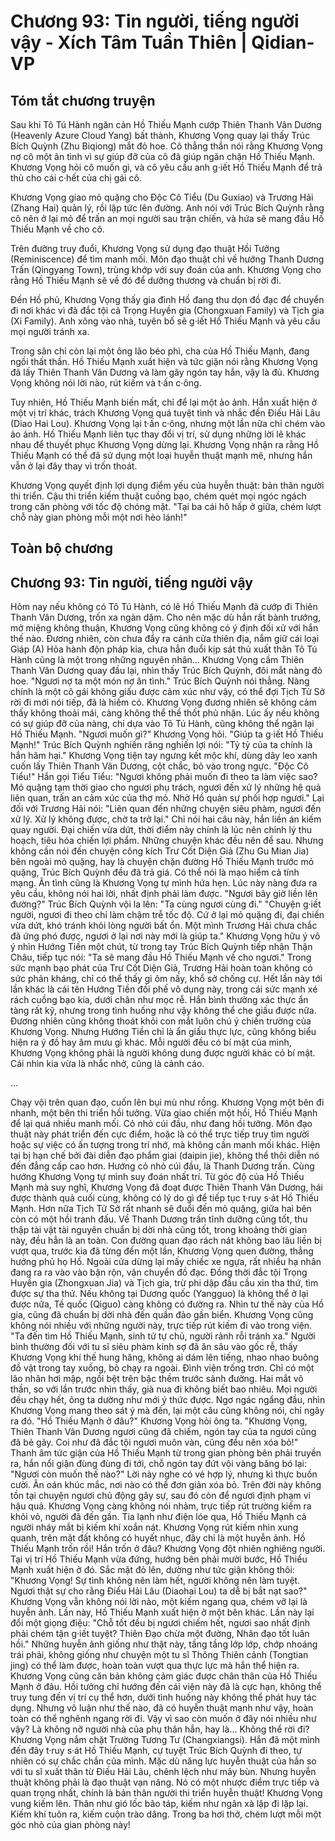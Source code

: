 # Chương 93: Tin người, tiếng người vậy - Xích Tâm Tuần Thiên | Qidian-VP

## Tóm tắt chương truyện

Sau khi Tô Tú Hành ngăn cản Hồ Thiếu Mạnh cướp Thiên Thanh Vân Dương (Heavenly Azure Cloud Yang) bất thành, Khương Vọng quay lại thấy Trúc Bích Quỳnh (Zhu Biqiong) mắt đỏ hoe. Cô thẳng thắn nói rằng Khương Vọng nợ cô một ân tình vì sự giúp đỡ của cô đã giúp ngăn chặn Hồ Thiếu Mạnh. Khương Vọng hỏi cô muốn gì, và cô yêu cầu anh g·iết Hồ Thiếu Mạnh để trả thù cho cái c·hết của chị gái cô.

Khương Vọng giao mỏ quặng cho Độc Cô Tiểu (Du Guxiao) và Trương Hải (Zhang Hai) quản lý, rồi lập tức lên đường. Anh nói với Trúc Bích Quỳnh rằng cô nên ở lại mỏ để trấn an mọi người sau trận chiến, và hứa sẽ mang đầu Hồ Thiếu Mạnh về cho cô.

Trên đường truy đuổi, Khương Vọng sử dụng đạo thuật Hồi Tưởng (Reminiscence) để tìm manh mối. Môn đạo thuật chỉ về hướng Thanh Dương Trấn (Qingyang Town), trùng khớp với suy đoán của anh. Khương Vọng cho rằng Hồ Thiếu Mạnh sẽ về đó để dưỡng thương và chuẩn bị rời đi.

Đến Hồ phủ, Khương Vọng thấy gia đình Hồ đang thu dọn đồ đạc để chuyển đi nơi khác vì đã đắc tội cả Trọng Huyền gia (Chongxuan Family) và Tịch gia (Xi Family). Anh xông vào nhà, tuyên bố sẽ g·iết Hồ Thiếu Mạnh và yêu cầu mọi người tránh xa.

Trong sân chỉ còn lại một ông lão béo phì, cha của Hồ Thiếu Mạnh, đang ngồi thất thần. Hồ Thiếu Mạnh xuất hiện và tức giận nói rằng Khương Vọng đã lấy Thiên Thanh Vân Dương và làm gãy ngón tay hắn, vậy là đủ. Khương Vọng không nói lời nào, rút kiếm và t·ấn c·ông.

Tuy nhiên, Hồ Thiếu Mạnh biến mất, chỉ để lại một ảo ảnh. Hắn xuất hiện ở một vị trí khác, trách Khương Vọng quá tuyệt tình và nhắc đến Điếu Hải Lâu (Diao Hai Lou). Khương Vọng lại t·ấn c·ông, nhưng một lần nữa chỉ chém vào ảo ảnh. Hồ Thiếu Mạnh liên tục thay đổi vị trí, sử dụng những lời lẽ khác nhau để thuyết phục Khương Vọng dừng lại. Khương Vọng nhận ra rằng Hồ Thiếu Mạnh có thể đã sử dụng một loại huyễn thuật mạnh mẽ, nhưng hắn vẫn ở lại đây thay vì trốn thoát.

Khương Vọng quyết định lợi dụng điểm yếu của huyễn thuật: bản thân người thi triển. Cậu thi triển kiếm thuật cuồng bạo, chém quét mọi ngóc ngách trong căn phòng với tốc độ chóng mặt. "Tại ba cái hô hấp ở giữa, chém lượt chỗ này gian phòng mỗi một nơi hẻo lánh!"

## Toàn bộ chương

## Chương 93: Tin người, tiếng người vậy

Hôm nay nếu không có Tô Tú Hành, có lẽ Hồ Thiếu Mạnh đã cướp đi Thiên Thanh Vân Dương, trốn xa ngàn dặm.
Cho nên mặc dù hắn rất bành trướng, mở miệng không thuận, Khương Vọng cũng không có ý định đối xử với hắn thế nào.
Đương nhiên, còn chưa đẩy ra cánh cửa thiên địa, nắm giữ cái loại Giáp (A) Hỏa hành độn pháp kia, chưa hẳn đuổi kịp sát thủ xuất thân Tô Tú Hành cũng là một trong những nguyên nhân...
Khương Vọng cầm Thiên Thanh Vân Dương quay đầu lại, nhìn thấy Trúc Bích Quỳnh, đôi mắt nàng đỏ hoe.
"Ngươi nợ ta một món nợ ân tình." Trúc Bích Quỳnh nói thẳng.
Nàng chính là một cô gái không giấu được cảm xúc như vậy, có thể đợi Tịch Tử Sở rời đi mới nói tiếp, đã là hiếm có. Khương Vọng đương nhiên sẽ không cảm thấy không thoải mái, càng không thể thề thốt phủ nhận.
Lúc ấy nếu không có sự giúp đỡ của nàng, chỉ dựa vào Tô Tú Hành, cũng không thể ngăn lại Hồ Thiếu Mạnh.
"Ngươi muốn gì?" Khương Vọng hỏi.
"Giúp ta g·iết Hồ Thiếu Mạnh!" Trúc Bích Quỳnh nghiến răng nghiến lợi nói: "Tỷ tỷ của ta chính là hắn hãm hại."
Khương Vọng tiện tay ngưng kết mộc khí, dùng dây leo xanh cuốn lấy Thiên Thanh Vân Dương, cột chắc, bỏ vào trong ngực.
"Độc Cô Tiểu!"
Hắn gọi Tiểu Tiểu: "Ngươi không phải muốn đi theo ta làm việc sao? Mỏ quặng tạm thời giao cho ngươi phụ trách, ngươi đến xử lý những hệ quả liên quan, trấn an cảm xúc của thợ mỏ. Nhờ Hồ quản sự phối hợp ngươi."
Lại đối với Trương Hải nói: "Liên quan đến những chuyện siêu phàm, ngươi đến xử lý. Xử lý không được, chờ ta trở lại."
Chỉ nói hai câu này, hắn liền án kiếm quay người.
Đại chiến vừa dứt, thời điểm này chính là lúc nên chỉnh lý thu hoạch, tiêu hóa chiến lợi phẩm. Những chuyện khác đều nên để sau.
Nhưng không cần nói đến chuyện công kích Trư Cốt Diện Giả (Zhu Gu Mian Jia) bên ngoài mỏ quặng, hay là chuyện chặn đường Hồ Thiếu Mạnh trước mỏ quặng, Trúc Bích Quỳnh đều đã trả giá. Có thể nói là mạo hiểm cả tính mạng.
Ân tình cũng là Khương Vọng tự mình hứa hẹn.
Lúc này nàng đưa ra yêu cầu, không nói hai lời, nhất định phải làm được.
"Ngươi bây giờ liền lên đường?" Trúc Bích Quỳnh vội la lên: "Ta cùng ngươi cùng đi."
"Chuyện g·iết người, ngươi đi theo chỉ làm chậm trễ tốc độ. Cứ ở lại mỏ quặng đi, đại chiến vừa dứt, khó tránh khỏi lòng người bất ổn. Một mình Trương Hải chưa chắc đã ứng phó được, ngươi ở lại nơi này mới là giúp ta."
Khương Vọng hữu ý vô ý nhìn Hướng Tiền một chút, từ trong tay Trúc Bích Quỳnh tiếp nhận Thận Châu, tiếp tục nói: "Ta sẽ mang đầu Hồ Thiếu Mạnh về cho ngươi."
Trong sức mạnh bạo phát của Trư Cốt Diện Giả, Trương Hải hoàn toàn không có sức phản kháng, chỉ có thể thấy gì ôm nấy, khổ sở chống cự. Hết lần này tới lần khác là cái tên Hướng Tiền đồi phế vô dụng này, trong cái sức mạnh xé rách cuồng bạo kia, dưới chân như mọc rễ.
Hắn bình thường xác thực ẩn tàng rất kỹ, nhưng trong tình huống như vậy không thể che giấu được nữa. Đương nhiên cũng không thoát khỏi con mắt luôn chú ý chiến trường của Khương Vọng.
Nhưng Hướng Tiền chỉ là ẩn giấu thực lực, cũng không biểu hiện ra ý đồ hay âm mưu gì khác. Mỗi người đều có bí mật của mình, Khương Vọng không phải là người không dung được người khác có bí mật.
Cái nhìn kia vừa là nhắc nhở, cũng là cảnh cáo.

...

Chạy vội trên quan đạo, cuốn lên bụi mù như rồng.
Khương Vọng một bên đi nhanh, một bên thi triển hồi tưởng.
Vừa giao chiến một hồi, Hồ Thiếu Mạnh để lại quá nhiều manh mối.
Cỏ nhỏ cúi đầu, như đang hồi tưởng. Môn đạo thuật này phát triển đến cực điểm, hoặc là có thể trực tiếp truy tìm người hoặc sự việc có ấn tượng trong trí nhớ, mà không cần manh mối khác.
Hiện tại bị hạn chế bởi đài diễn đạo phẩm giai (daipin jie), không thể thôi diễn nó đến đẳng cấp cao hơn.
Hướng cỏ nhỏ cúi đầu, là Thanh Dương trấn.
Cùng hướng Khương Vọng tự mình suy đoán nhất trí.
Từ góc độ của Hồ Thiếu Mạnh mà suy nghĩ, Khương Vọng đã đoạt được Thiên Thanh Vân Dương, hái được thành quả cuối cùng, không có lý do gì để tiếp tục t·ruy s·át Hồ Thiếu Mạnh.
Hơn nữa Tịch Tử Sở rất nhanh sẽ đuổi đến mỏ quặng, giữa hai bên còn có một hồi tranh đấu.
Về Thanh Dương trấn tĩnh dưỡng cũng tốt, thu thập tài vật tài nguyên chuẩn bị dời nhà cũng tốt, trong khoảng thời gian này, đều hẳn là an toàn.
Con đường quan đạo rách nát không bao lâu liền bị vượt qua, trước kia đã từng đến một lần, Khương Vọng quen đường, thẳng hướng phủ họ Hồ.
Ngoài cửa dừng lại mấy chiếc xe ngựa, rất nhiều hạ nhân đang ra ra vào vào bận rộn, vận chuyển đồ đạc.
Đồng thời đắc tội Trọng Huyền gia (Zhongxuan Jia) và Tịch gia, trừ phi dập đầu cầu xin tha thứ, tìm được sự tha thứ. Nếu không tại Dương quốc (Yangguo) là không thể ở lại được nữa, Tề quốc (Qiguo) càng không có đường ra. Nhìn tư thế này của Hồ gia, cũng đã chuẩn bị dời nhà đến quần đảo gần biển.
Khương Vọng cũng không nói nhiều với những người này, trực tiếp rút kiếm đi vào trong viện.
"Ta đến tìm Hồ Thiếu Mạnh, sinh tử tự chủ, người rảnh rỗi tránh xa."
Người bình thường đối với tu sĩ siêu phàm kính sợ đã ăn sâu vào gốc rễ, thấy Khương Vọng khí thế hung hăng, không ai dám lên tiếng, nhao nhao buông đồ vật trong tay xuống, bỏ chạy ra ngoài.
Đình viện trống trơn.
Chỉ có một lão nhân hơi mập, ngồi bệt trên bậc thềm trước sảnh đường. Hai mắt vô thần, so với lần trước nhìn thấy, già nua đi không biết bao nhiêu.
Mọi người đều chạy hết, ông ta dường như mới ý thức được.
Ngơ ngác ngẩng đầu, nhìn Khương Vọng mang theo sát ý mà đến, lại một câu cũng không nói, chỉ ngây ra đó.
"Hồ Thiếu Mạnh ở đâu?" Khương Vọng hỏi ông ta.
"Khương Vọng, Thiên Thanh Vân Dương ngươi cũng đã chiếm, ngón tay của ta ngươi cũng đã bẻ gãy. Coi như đã đắc tội ngươi muôn vàn, cũng đều nên xóa bỏ!" Thanh âm tức giận của Hồ Thiếu Mạnh từ trong gian phòng bên phải truyền ra, hắn nổi giận đùng đùng đi tới, chỗ ngón tay đứt vội vàng băng bó lại: "Ngươi còn muốn thế nào?"
Lời này nghe có vẻ hợp lý, nhưng kì thực buồn cười.
Ân oán khúc mắc, nơi nào có thể đơn giản xóa bỏ. Trên đời này không tồn tại chuyện ngươi chủ động gây sự, sau đó còn để ngươi định phạm vi hậu quả.
Khương Vọng càng không nói nhảm, trực tiếp rút trường kiếm ra khỏi vỏ, người đã đến gần.
Tia lạnh như điện lóe qua, Hồ Thiếu Mạnh cả người nháy mắt bị kiếm khí xoắn nát.
Khương Vọng rút kiếm nhìn xung quanh, trên mặt đất không có huyết nhục, đây chỉ là một huyễn ảnh.
Hồ Thiếu Mạnh trốn rồi!
Hắn trốn ở đâu?
Khương Vọng đột nhiên nghiêng người.
Tại vị trí Hồ Thiếu Mạnh vừa đứng, hướng bên phải mười bước, Hồ Thiếu Mạnh xuất hiện ở đó.
Sắc mặt đỏ lên, dường như tức giận không thôi: "Khương Vọng! Sự tình không nên làm hết, người không nên làm tuyệt. Ngươi thật sự cho rằng Điếu Hải Lâu (Diaohai Lou) ta dễ bị bắt nạt sao?"
Khương Vọng vẫn không nói lời nào, một kiếm ngang qua, chém vỡ lại là huyễn ảnh.
Lần này, Hồ Thiếu Mạnh xuất hiện ở một bên khác.
Lần này lại đổi một giọng điệu: "Chỗ tốt đều bị ngươi chiếm hết, ngươi sao nhất định phải chém tận g·iết tuyệt? Thiên Đạo chừa một đường, Nhân đạo tốt luân hồi."
Những huyễn ảnh giống như thật này, tầng tầng lớp lớp, chớp nhoáng trái phải, không giống như chuyện một tu sĩ Thông Thiên cảnh (Tongtian jing) có thể làm được, hoàn toàn vượt qua thực lực mà hắn thể hiện ra.
Khương Vọng cũng căn bản không cảm giác được chân thân của Hồ Thiếu Mạnh ở đâu.
Hồi tưởng chỉ hướng đến cái viện này đã là cực hạn, không thể truy tung đến vị trí cụ thể hơn, dưới tình huống này không thể phát huy tác dụng.
Nhưng vô luận như thế nào, đã có huyễn thuật mạnh như vậy, hoàn toàn có thể nghênh ngang rời đi. Vậy vì sao còn muốn ở đây nói nhiều như vậy?
Là không nỡ người nhà của phụ thân hắn, hay là... Không thể rời đi?
Khương Vọng nắm chặt Trường Tương Tư (Changxiangsi).
Hắn đã một mình đến đây t·ruy s·át Hồ Thiếu Mạnh, cự tuyệt Trúc Bích Quỳnh đi theo, tự nhiên có sự chắc chắn của mình.
Mặc dù năng lực huyễn thuật của hắn so với tu sĩ xuất thân từ Điếu Hải Lâu, chênh lệch như mây bùn.
Nhưng huyễn thuật không phải là đạo thuật vạn năng.
Nó có một nhược điểm trực tiếp và quan trọng nhất, chính là bản thân người thi triển huyễn thuật!
Khương Vọng vung kiếm lên.
Thân như gió lốc bão táp, kiếm như ngân xà lặp đi lặp lại.
Kiếm khí tuôn ra, kiếm cuộn trào dâng.
Trong ba hơi thở, chém lượt mỗi một góc nhỏ của gian phòng này!